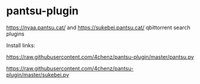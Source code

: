 # pantsu-plugin
https://nyaa.pantsu.cat/ and https://sukebei.pantsu.cat/ qbittorrent search plugins

Install links:

https://raw.githubusercontent.com/4chenz/pantsu-plugin/master/pantsu.py

https://raw.githubusercontent.com/4chenz/pantsu-plugin/master/sukebei.py
